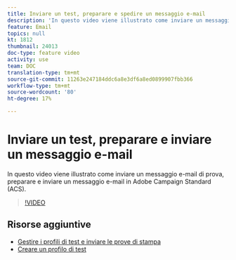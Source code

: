 ```yaml
---
title: Inviare un test, preparare e spedire un messaggio e-mail
description: 'In questo video viene illustrato come inviare un messaggio e-mail di prova, preparare e inviare un messaggio e-mail in  Adobe Campaign Standard (ACS). '
feature: Email
topics: null
kt: 1812
thumbnail: 24013
doc-type: feature video
activity: use
team: DOC
translation-type: tm+mt
source-git-commit: 11263e247184ddc6a8e3df6a8ed0899907fbb366
workflow-type: tm+mt
source-wordcount: '80'
ht-degree: 17%

---
```



# Inviare un test, preparare e inviare un messaggio e-mail

In questo video viene illustrato come inviare un messaggio e-mail di prova, preparare e inviare un messaggio e-mail in  Adobe Campaign Standard (ACS).

>[!VIDEO](https://video.tv.adobe.com/v/24013/)

## Risorse aggiuntive

* [Gestire i profili di test e inviare le prove di stampa](https://docs.adobe.com/content/help/en/campaign-standard/using/testing-and-sending/preparing-and-testing-messages/managing-test-profiles-and-sending-proofs.html)
* [Creare un profilo di test](/help/profiles-and-audiences/creating-a-profile.md)

